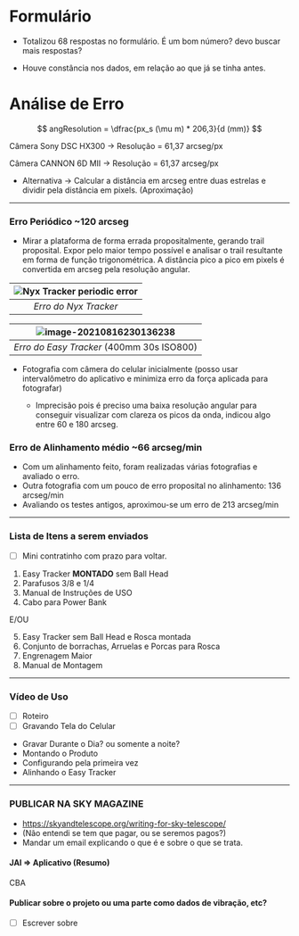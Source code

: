 # Formulário

* Totalizou 68 respostas no formulário. É um bom número? devo buscar mais respostas?

* Houve constância nos dados, em relação ao que já se tinha antes.

# Análise de Erro

$$
angResolution = \dfrac{px_s (\mu m) * 206,3}{d (mm)}
$$

Câmera Sony DSC HX300 &rarr; Resolução  = 61,37 arcseg/px

Câmera CANNON 6D MII &rarr; Resolução  = 61,37 arcseg/px

* Alternativa &rarr; Calcular a distância em arcseg entre duas estrelas e dividir pela distância em pixels. (Aproximação)

---

### Erro Periódico ~120 arcseg

* Mirar a plataforma de forma errada propositalmente, gerando trail proposital. Expor pelo maior tempo possível e analisar o trail resultante em forma de função trigonométrica. A distância pico a pico em pixels é convertida em arcseg pela resolução angular.

| ![Nyx Tracker periodic error](https://cdn.shopify.com/s/files/1/0003/4507/9868/files/Periodic_Error_-_DSC01724_-_Church_Park_Roof_500_mm_-_113_arcsec_large.jpg?v=1553440286) |
| :----------------------------------------------------------: |
|                    *Erro do Nyx Tracker*                     |

| ![image-20210816230136238](C:\Users\eugen\AppData\Roaming\Typora\typora-user-images\image-20210816230136238.png) |
| :----------------------------------------------------------: |
|          *Erro do Easy Tracker* (400mm 30s ISO800)           |



* Fotografia com câmera do celular inicialmente (posso usar intervalômetro do aplicativo e minimiza erro da força aplicada para fotografar)

	* Imprecisão pois é preciso uma baixa resolução angular para conseguir visualizar com clareza os picos da onda, indicou algo entre 60 e 180 arcseg.

		

### Erro de Alinhamento médio ~66 arcseg/min

* Com um alinhamento feito, foram realizadas várias fotografias e avaliado o erro.
* Outra fotografia com um pouco de erro proposital no alinhamento: 136 arcseg/min
* Avaliando os testes antigos, aproximou-se um erro de  213 arcseg/min



---

### Lista de Itens a serem enviados

* [ ] Mini contratinho com prazo para voltar. 

1. Easy Tracker **MONTADO** sem Ball Head 
2. Parafusos 3/8 e 1/4
3. Manual de Instruções de USO
4. Cabo para Power Bank

E/OU

5. Easy Tracker sem Ball Head e Rosca montada
6. Conjunto de borrachas, Arruelas e Porcas para Rosca
7. Engrenagem Maior
8. Manual de Montagem

---

### Vídeo de Uso

* [ ] Roteiro
* [ ] Gravando Tela do Celular
* Gravar Durante o Dia? ou somente a noite?
* Montando o Produto
* Configurando pela primeira vez
* Alinhando o Easy Tracker

---

### PUBLICAR NA SKY MAGAZINE

* https://skyandtelescope.org/writing-for-sky-telescope/
* (Não entendi se tem que pagar, ou se seremos pagos?)
* Mandar um email explicando o que é e sobre o que se trata.

#### JAI => Aplicativo (Resumo)

CBA

#### Publicar sobre o projeto ou uma parte como dados de vibração, etc?

* [ ] Escrever sobre
